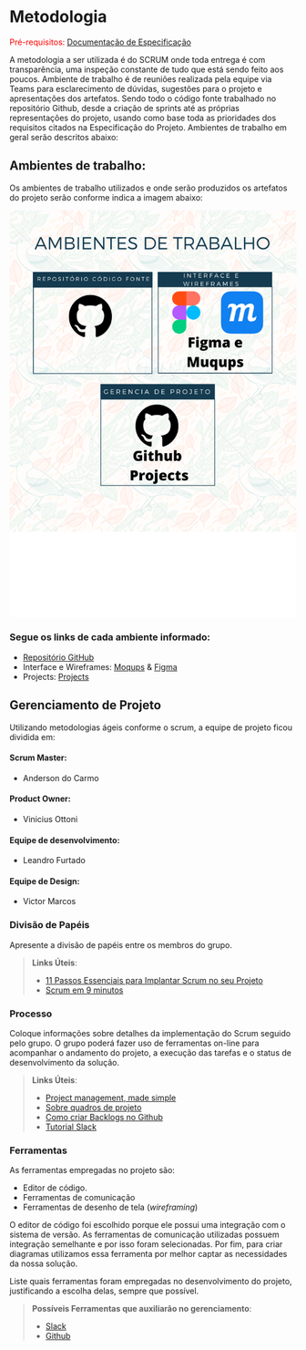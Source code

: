 
# Metodologia

<span style="color:red">Pré-requisitos: <a href="2-Especificação do Projeto.md"> Documentação de Especificação</a></span>

A metodologia a ser utilizada é do SCRUM onde toda entrega é com transparência, uma inspeção constante de tudo que está sendo feito aos poucos. Ambiente de trabalho é de reuniões realizada pela equipe via Teams para esclarecimento de dúvidas, sugestões para o projeto e apresentações dos artefatos. Sendo todo o código fonte trabalhado no repositório Github, desde a criação de sprints até as próprias representações do projeto, usando como base toda as prioridades dos requisitos citados na Especificação do Projeto. Ambientes de trabalho em geral serão descritos abaixo:


## Ambientes de trabalho:
Os ambientes de trabalho utilizados e onde serão produzidos os artefatos do projeto serão conforme indica a imagem abaixo:

![Workspace](img/ambientes.png)
### Segue os links de cada ambiente informado:
- [Repositório GitHub](https://github.com/ICEI-PUC-Minas-PMV-ADS/pmv-ads-2022-1-e1-proj-web-t2-vechile-protection)
- Interface e Wireframes: [Moqups](https://app.moqups.com/fINfnxbExoGxMFqV1S40dykbsNIbcYYH/view/page/afcf69248?ui=0) & [Figma](https://www.figma.com/file/AcWfTVOZBj3Bm0ECVKk9TM/Vechile-protection?node-id=0%3A1)
- Projects: [Projects](https://github.com/ICEI-PUC-Minas-PMV-ADS/pmv-ads-2022-1-e1-proj-web-t2-vechile-protection/projects/2)



## Gerenciamento de Projeto
Utilizando metodologias ágeis conforme o scrum, a equipe de projeto ficou dividida em:
#### Scrum Master: 
- Anderson do Carmo
#### Product Owner: 
- Vinicius Ottoni
#### Equipe de desenvolvimento:
- Leandro Furtado
#### Equipe de Design:
- Victor Marcos





### Divisão de Papéis

Apresente a divisão de papéis entre os membros do grupo.

> **Links Úteis**:
> - [11 Passos Essenciais para Implantar Scrum no seu 
> Projeto](https://mindmaster.com.br/scrum-11-passos/)
> - [Scrum em 9 minutos](https://www.youtube.com/watch?v=XfvQWnRgxG0)

### Processo

Coloque  informações sobre detalhes da implementação do Scrum seguido pelo grupo. O grupo poderá fazer uso de ferramentas on-line para acompanhar o andamento do projeto, a execução das tarefas e o status de desenvolvimento da solução.
 
> **Links Úteis**:
> - [Project management, made simple](https://github.com/features/project-management/)
> - [Sobre quadros de projeto](https://docs.github.com/pt/github/managing-your-work-on-github/about-project-boards)
> - [Como criar Backlogs no Github](https://www.youtube.com/watch?v=RXEy6CFu9Hk)
> - [Tutorial Slack](https://slack.com/intl/en-br/)

### Ferramentas

As ferramentas empregadas no projeto são:

- Editor de código.
- Ferramentas de comunicação
- Ferramentas de desenho de tela (_wireframing_)

O editor de código foi escolhido porque ele possui uma integração com o
sistema de versão. As ferramentas de comunicação utilizadas possuem
integração semelhante e por isso foram selecionadas. Por fim, para criar
diagramas utilizamos essa ferramenta por melhor captar as
necessidades da nossa solução.

Liste quais ferramentas foram empregadas no desenvolvimento do projeto, justificando a escolha delas, sempre que possível.
 
> **Possíveis Ferramentas que auxiliarão no gerenciamento**: 
> - [Slack](https://slack.com/)
> - [Github](https://github.com/)

